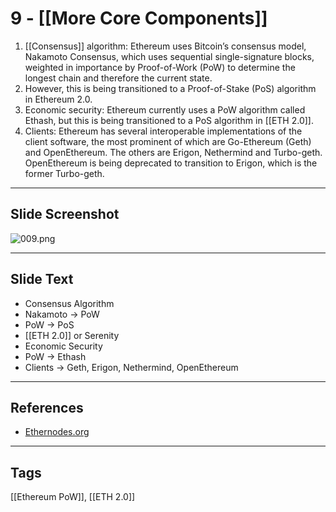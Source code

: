 # 9 - [[More Core Components]]

1.  [[Consensus]] algorithm: Ethereum uses Bitcoin’s consensus model, Nakamoto Consensus, which uses sequential single-signature blocks, weighted in importance by Proof-of-Work (PoW) to determine the longest chain and therefore the current state. 
2.  However, this is being transitioned to a Proof-of-Stake (PoS) algorithm in Ethereum 2.0.
3.  Economic security: Ethereum currently uses a PoW algorithm called Ethash, but this is being transitioned to a PoS algorithm in [[ETH 2.0]].
4.  Clients: Ethereum has several interoperable implementations of the client software, the most prominent of which are Go-Ethereum (Geth) and OpenEthereum. The others are Erigon, Nethermind and Turbo-geth. OpenEthereum is being deprecated to transition to Erigon, which is the former Turbo-geth. 

___
## Slide Screenshot
![009.png](../images/ethereum101/009.png)
___
## Slide Text
- Consensus Algorithm
- Nakamoto -> PoW
- PoW -> PoS
- [[ETH 2.0]] or Serenity
- Economic Security
- PoW -> Ethash
- Clients -> Geth, Erigon, Nethermind, OpenEthereum

___
## References
- [Ethernodes.org](https://www.ethernodes.org/)
___
## Tags
[[Ethereum PoW]], [[ETH 2.0]]